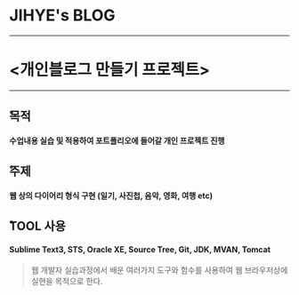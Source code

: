JIHYE's BLOG
=============
-------------------------------
# <개인블로그 만들기 프로젝트>
-------------------------------
## __&#x030A;목적__
#### 수업내용 실습 및 적용하여 포트폴리오에 들어갈 개인 프로젝트 진행
## **&#x030A;주제**
#### 웹 상의 다이어리 형식 구현 (일기, 사진첩, 음악, 영화, 여행 etc)
## __&#x030A;TOOL 사용__
#### Sublime Text3, STS, Oracle XE, Source Tree, Git, JDK, MVAN, Tomcat

>웹 개발자 실습과정에서 배운 여러가지 도구와 함수를 사용하여  웹 브라우저상에 실현을 목적으로 한다.

